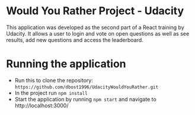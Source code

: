 # Would You Rather Project - Udacity

This application was developed as the second part of a React training by Udacity. It allows a user to login and vote on open questions as well as see results, add new questions and access the leaderboard.

# Running the application

- Run this to clone the repository: `https://github.com/dbost1996/UdacityWouldYouRather.git`
- In the project run `npm install`
- Start the application by running `npm start` and navigate to http://localhost:3000/


